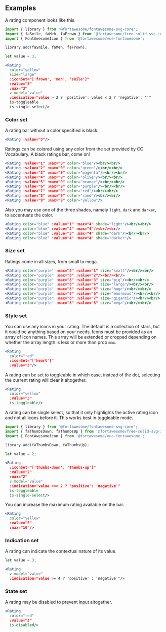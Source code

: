 ## Examples

A rating component looks like this.

```jsx
import { library } from '@fortawesome/fontawesome-svg-core';
import { faSmile, faMeh, faFrown } from '@fortawesome/free-solid-svg-icons';
import { FontAwesomeIcon } from '@fortawesome/vue-fontawesome';

library.add(faSmile, faMeh, faFrown);

let value = 3;

<Rating
  color="yellow"
  size="large"
  :iconSet="['frown', 'meh', 'smile']"
  :value="3"
  :max="3"
  v-model="value"
  :indication="value > 2 ? 'positive': value < 2 ? 'negative': ''"
  is-toggleable
  is-single-select/>
```

### Color set

A rating bar without a color specified is black.

```jsx
<Rating :value="3"/>
```

Ratings can be colored using any color from the set provided by CC Vocabulary.
A black ratings bar, come on!

```jsx
<Rating :value="1" :max="9" color="blue"/><br/><br/>
<Rating :value="2" :max="9" color="green"/><br/><br/>
<Rating :value="3" :max="9" color="magenta"/><br/><br/>
<Rating :value="4" :max="9" color="olive"/><br/><br/>
<Rating :value="5" :max="9" color="orange"/><br/><br/>
<Rating :value="6" :max="9" color="purple"/><br/><br/>
<Rating :value="7" :max="9" color="red"/><br/><br/>
<Rating :value="8" :max="9" color="sand"/><br/><br/>
<Rating :value="9" :max="9" color="yellow"/>
```

Also you may use one of the three shades, namely `light`, `dark` and `darker`, 
to accentuate the color.

```jsx
<Rating color="blue" :value="1" :max="4" shade="light"/><br/><br/>
<Rating color="blue" :value="2" :max="4"/><br/><br/>
<Rating color="blue" :value="3" :max="4" shade="dark"/><br/><br/>
<Rating color="blue" :value="4" :max="4" shade="darker"/>
```

### Size set

Ratings come in all sizes, from small to mega.

```jsx { "props": { "className": "contain-content" } }
<Rating color="purple" :max="8" :value="1" size="small"/><br/><br/>
<Rating color="purple" :max="8" :value="2"/><br/><br/>
<Rating color="purple" :max="8" :value="3" size="big"/><br/><br/>
<Rating color="purple" :max="8" :value="4" size="large"/><br/><br/>
<Rating color="purple" :max="8" :value="5" size="huge"/><br/><br/>
<Rating color="purple" :max="8" :value="6" size="enormous"/><br/><br/>
<Rating color="purple" :max="8" :value="7" size="gigantic"/><br/><br/>
<Rating color="purple" :max="8" :value="8" size="mega"/><br/><br/>
```

### Style set

You can use any icons in your rating. The default is a collection of stars, but 
it could be anything based on your needs. Icons must be provided as an array of 
icon names. This array will be extended or cropped depending on whether the
array length is less or more than prop `max`.

```jsx
<Rating
  color="red"
  :iconSet="['heart']"
  :value="3"/>
```

A rating can be set to toggleable in which case, instead of the dot, selecting
the current rating will clear it altogether.

```jsx
<Rating
  color="yellow"
  :value="3"
  is-toggleable/>
```

A rating can be single select, so that it only highlights the active rating icon
and not all icons before it. This works best in toggleable mode.

```jsx
import { library } from '@fortawesome/fontawesome-svg-core';
import { faThumbsDown, faThumbsUp } from '@fortawesome/free-solid-svg-icons';
import { FontAwesomeIcon } from '@fortawesome/vue-fontawesome';

library.add(faThumbsDown, faThumbsUp);

let value = 2;

<Rating
  :iconSet="['thumbs-down', 'thumbs-up']"
  :value="2"
  :max="2"
  v-model="value"
  :indication="value === 2 ? 'positive': 'negative'"
  is-toggleable
  is-single-select/>
```

You can increase the maximum rating available on the bar.

```jsx
<Rating
  color="yellow"
  :value="5"
  :max="10"/>
```

### Indication set

A rating can indicate the contextual nature of its value.

```jsx
let value = 3;

<Rating
  v-model="value"
  :indication="value >= 4 ? 'positive' : 'negative'"/>
```

### State set

A rating may be disabled to prevent input altogether.

```jsx
<Rating
  color="red"
  :value="3"
  is-disabled/>
```
